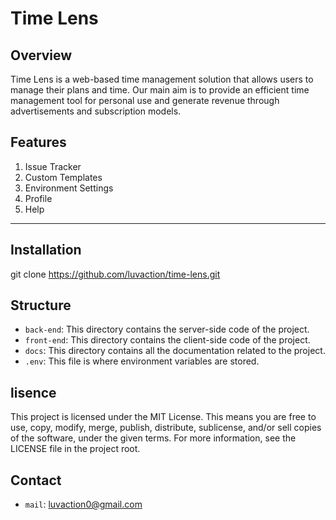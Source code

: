 # Time Lens

## Overview

Time Lens is a web-based time management solution that allows users to manage their plans and time. Our main aim is to provide an efficient time management tool for personal use and generate revenue through advertisements and subscription models.

## Features

1. Issue Tracker
2. Custom Templates
3. Environment Settings
4. Profile
5. Help

---

## Installation 
git clone https://github.com/luvaction/time-lens.git

## Structure
- `back-end`: This directory contains the server-side code of the project.
- `front-end`: This directory contains the client-side code of the project.
- `docs`: This directory contains all the documentation related to the project.
- `.env`: This file is where environment variables are stored.

## lisence
This project is licensed under the MIT License. This means you are free to use, copy, modify, merge, publish, distribute, sublicense, and/or sell copies of the software, under the given terms. For more information, see the LICENSE file in the project root.

## Contact
- `mail`: luvaction0@gmail.com
